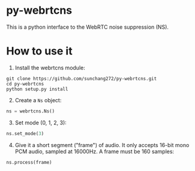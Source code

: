 # py-webrtcns
This is a python interface to the WebRTC noise suppression (NS).

# How to use it

1. Install the webrtcns module:

```shell
git clone https://github.com/sunchang272/py-webrtcns.git
cd py-webrtcns
python setup.py install
```

2. Create a ``Ns`` object:

```python
ns = webrtcns.Ns()
```

3. Set mode (0, 1, 2, 3):

```python
ns.set_mode(3)
```

4. Give it a short segment ("frame") of audio. It only accepts 16-bit mono PCM audio, sampled at 16000Hz. A frame must be 160 samples:

```python
ns.process(frame)
```
